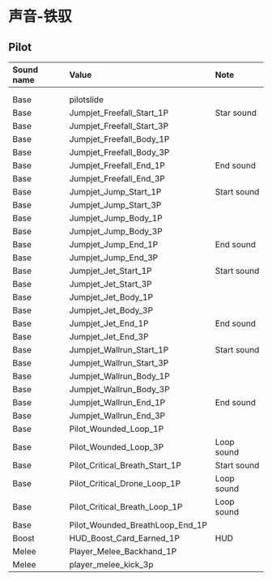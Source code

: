 # 声音-铁驭

## Pilot

| Sound name | Value | Note |
| :--- | :--- | :--- |
|  |  |  |
|  |  |  |
| Base | pilotslide |  |
| Base | Jumpjet\_Freefall\_Start\_1P | Star sound |
| Base | Jumpjet\_Freefall\_Start\_3P |  |
| Base | Jumpjet\_Freefall\_Body\_1P |  |
| Base | Jumpjet\_Freefall\_Body\_3P |  |
| Base | Jumpjet\_Freefall\_End\_1P | End sound |
| Base | Jumpjet\_Freefall\_End\_3P |  |
| Base | Jumpjet\_Jump\_Start\_1P | Start sound |
| Base | Jumpjet\_Jump\_Start\_3P |  |
| Base | Jumpjet\_Jump\_Body\_1P |  |
| Base | Jumpjet\_Jump\_Body\_3P |  |
| Base | Jumpjet\_Jump\_End\_1P | End sound |
| Base | Jumpjet\_Jump\_End\_3P |  |
| Base | Jumpjet\_Jet\_Start\_1P | Start sound |
| Base | Jumpjet\_Jet\_Start\_3P |  |
| Base | Jumpjet\_Jet\_Body\_1P |  |
| Base | Jumpjet\_Jet\_Body\_3P |  |
| Base | Jumpjet\_Jet\_End\_1P | End sound |
| Base | Jumpjet\_Jet\_End\_3P |  |
| Base | Jumpjet\_Wallrun\_Start\_1P | Start sound |
| Base | Jumpjet\_Wallrun\_Start\_3P |  |
| Base | Jumpjet\_Wallrun\_Body\_1P |  |
| Base | Jumpjet\_Wallrun\_Body\_3P |  |
| Base | Jumpjet\_Wallrun\_End\_1P | End sound |
| Base | Jumpjet\_Wallrun\_End\_3P |  |
| Base | Pilot\_Wounded\_Loop\_1P |  |
| Base | Pilot\_Wounded\_Loop\_3P | Loop sound |
| Base | Pilot\_Critical\_Breath\_Start\_1P | Start sound |
| Base | Pilot\_Critical\_Drone\_Loop\_1P | Loop sound |
| Base | Pilot\_Critical\_Breath\_Loop\_1P | Loop sound |
| Base | Pilot\_Wounded\_BreathLoop\_End\_1P |  |
| Boost | HUD\_Boost\_Card\_Earned\_1P | HUD |
| Melee | Player\_Melee\_Backhand\_1P |  |
| Melee | player\_melee\_kick\_3p |  |



